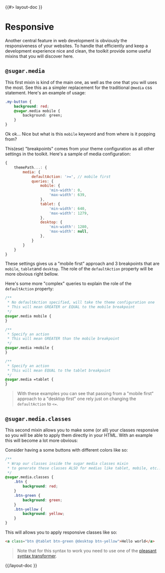 <!--
/**
 * @name            Responsive
 * @namespace       doc.css
 * @type            Markdown
 * @platform        md
 * @status          stable
 * @menu            Documentation / CSS           /doc/css/responsive
 *
 * @since           2.0.0
 * @author    Olivier Bossel <olivier.bossel@gmail.com> (https://coffeekraken.io)
 */
-->

{{#> layout-doc }}

# Responsive

Another central feature in web development is obviously the responsiveness of your websites.
To handle that efficiently and keep a development experience nice and clean, the toolkit provide some useful mixins that you will discover here.

## `@sugar.media`

This first mixin is kind of the main one, as well as the one that you will uses the most.
See this as a simpler replacement for the traditional `@media` css statement. Here's an example of usage:

```css
.my-button {
    background: red;
    @sugar.media mobile {
        background: green;
    }
}
```

Ok ok... Nice but what is this `mobile` keyword and from where is it popping from?

This(ese) "breakpoints" comes from your theme configuration as all other settings in the toolkit. Here's a sample of media configuration:

```js
{
    themePath...: {
        media: {
            defaultAction: '>=', // mobile first
            queries: {
                mobile: {
                    'min-width': 0,
                    'max-width': 639,
                },
                tablet: {
                    'min-width': 640,
                    'max-width': 1279,
                },
                desktop: {
                    'min-width': 1280,
                    'max-width': null,
                },
            }
        }
    }
}
```

These settings gives us a "mobile first" approach and 3 breakpoints that are `mobile`, `tablet`and `desktop`. The role of the `defaultAction` property will be more obvious right bellow.

Here's some more "complex" queries to explain the role of the `defaultAction` property:

```css
/**
 * No defaultAction specified, will take the theme configuration one
 * This will mean GREATER or EQUAL to the mobile breakpoint
 */
@sugar.media mobile {
}

/**
 * Specify an action
 * This will mean GREATER than the mobile breakpoint
 */
@sugar.media >mobile {
}

/**
 * Specify an action
 * This will mean EQUAL to the tablet breakpoint
 */
@sugar.media =tablet {
}
```

> With these examples you can see that passing from a "mobile first" approach to a "desktop first" one rely just on changing the `defaultAction` to `<=`.

## `@sugar.media.classes`

This second mixin allows you to make some (or all) your classes responsive so you will be able to apply them directly in your HTML. With an example this will become a lot more obvious:

Consider having a some buttons with different colors like so:

```css
/**
 * Wrap our classes inside the sugar media classes mixin
 * to generate these classes ALSO for medias like tablet, mobile, etc...
 */
@sugar.media.classes {
    .btn {
        background: red;
    }
    .btn-green {
        background: green;
    }
    .btn-yellow {
        background: yellow;
    }
}
```

This will allows you to apply responsive classes like so:

```html
<a class="btn @tablet btn-green @desktop btn-yellow">Hello world</a>
```

> Note that for this syntax to work you need to use one of the [pleasant syntax transformer](/doc/css/syntax).

{{/layout-doc }}
